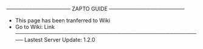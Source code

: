 ───────────────── ZAPTO GUIDE ────────────────────
- This page has been tranferred to Wiki
- Go to Wiki: Link
──────────────────────────────────────────────────
Lastest Server Update: 1.2.0
